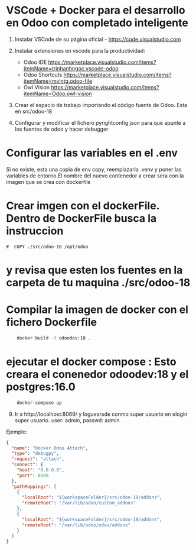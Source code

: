 # VSCode + Docker para el desarrollo en Odoo con completado inteligente

1. Instalar VSCode de su página oficial - <https://code.visualstudio.com>
2. Instalar extensiones en vscode para la productividad:

   - Odoo IDE
     <https://marketplace.visualstudio.com/items?itemName=trinhanhngoc.vscode-odoo>
   - Odoo Shortcuts
     <https://marketplace.visualstudio.com/items?itemName=mvintg.odoo-file>
   - Owl Vision <https://marketplace.visualstudio.com/items?itemName=Odoo.owl-vision>

3. Crear el espacio de trabajo importando el código fuente de Odoo. Esta en src/odoo-18

4. Configurar y modificar el fichero pyrightconfig.json para que apunte a los  fuentes de odoo y hacer debugger

# Configurar las variables en el .env
  Si no existe, esta una copia de env copy, reemplazarla .venv y poner las variables de entorno.El nombre del nuevo contenedor a crear sera con la imagen que se crea con dockerfile

# Crear imgen con el dockerFile. Dentro de DockerFile busca la instruccion 
    #  COPY ./src/odoo-18 /opt/odoo
   # y revisa que esten los fuentes en la carpeta de tu maquina  ./src/odoo-18 

# Compilar la imagen de docker con el fichero Dockerfile 
   ```bash
       docker build -t odoodev:18 .
   ```
# ejecutar el docker compose : Esto creara el conenedor odoodev:18 y el postgres:16.0
 ```bash
     docker-compose up
 ```
9. Ir a http://localhost:8069/ y loguearsde conmo super usuario en elogin super usuario. 
 user: admin,  passwd: admin


Ejemplo:

```json
{
  "name": "Docker Odoo Attach",
  "type": "debugpy",
  "request": "attach",
  "connect": {
    "host": "0.0.0.0",
    "port": 8888
  },
  "pathMappings": [
    {
      "localRoot": "${workspaceFolder}/src/odoo-18/addons",
      "remoteRoot": "/var/lib/odoo/custom_addons"
    },
    {
      "localRoot": "${workspaceFolder}/src/odoo-18/addons",
      "remoteRoot": "/var/lib/odoo/odoo/addons"
    }
  ]
}
```
